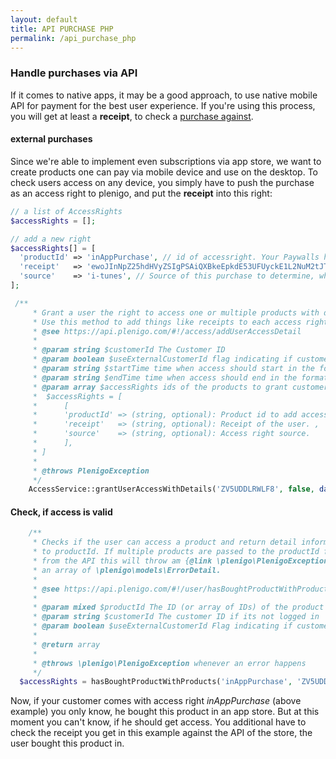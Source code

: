 ```yaml
---
layout: default
title: API PURCHASE PHP
permalink: /api_purchase_php
---
```


### Handle purchases via API

If it comes to native apps, it may be a good approach, to use native mobile API for payment for the best user experience. 
If you're using this process, you will get at least a **receipt**, to check a [purchase against](https://developer.apple.com/library/archive/releasenotes/General/ValidateAppStoreReceipt/Introduction.html#//apple_ref/doc/uid/TP40010573).

#### external purchases
Since we're able to implement even subscriptions via app store, we want to create products one can pay via mobile device and use on the desktop.
To check users access on any device, you simply have to push the purchase as an access right to plenigo, and put the **receipt** into this right:
```php
// a list of AccessRights
$accessRights = [];

// add a new right
$accessRights[] = [
  'productId' => 'inAppPurchase', // id of accessright. Your Paywalls have to check against this right
  'receipt'   => 'ewoJInNpZ25hdHVyZSIgPSAiQXBkeEpkdE53UFUyckE1L2NuM2tJTzFPVGsyN', // receipt from any appstore
  'source'    => 'i-tunes', // Source of this purchase to determine, which API to use for validation
];

 /**
     * Grant a user the right to access one or multiple products with details.
     * Use this method to add things like receipts to each access right.
     * @see https://api.plenigo.com/#!/access/addUserAccessDetail
     *
     * @param string $customerId The Customer ID
     * @param boolean $useExternalCustomerId flag indicating if customer id is an external customer id
     * @param string $startTime time when access should start in the format Y-m-d
     * @param string $endTime time when access should end in the format Y-m-d
     * @param array $accessRights ids of the products to grant customer access to
     *  $accessRights = [
     *      [
     *      'productId' => (string, optional): Product id to add access for. ,
     *      'receipt'   => (string, optional): Receipt of the user. ,
     *      'source'    => (string, optional): Access right source.
     *      ],
     * ]
     *
     * @throws PlenigoException
     */
    AccessService::grantUserAccessWithDetails('ZV5UDDLRWLF8', false, date('Y-m-d'), null, $accessRights);
```

#### Check, if access is valid
```php
    /**
     * Checks if the user can access a product and return detail information about that product. Multiple products can be requested by passing an array
     * to productId. If multiple products are passed to the productId field all products the user has bought are returned.If there is an error response
     * from the API this will throw am {@link \plenigo\PlenigoException}, in the case of BAD_REQUEST types, the exception will contain
     * an array of \plenigo\models\ErrorDetail.
     *
     * @see https://api.plenigo.com/#!/user/hasBoughtProductWithProducts
     *
     * @param mixed $productId The ID (or array of IDs) of the product to be queried against the user
     * @param string $customerId The customer ID if its not logged in
     * @param boolean $useExternalCustomerId Flag indicating if customer id sent is the external customer id
     *
     * @return array
     *
     * @throws \plenigo\PlenigoException whenever an error happens
     */
  $accessRights = hasBoughtProductWithProducts('inAppPurchase', 'ZV5UDDLRWLF8', false);

```
Now, if your customer comes with access right *inAppPurchase* (above example) you only know, he bought this product in an app store. But at this moment you can't know, if he should get access.
You additional have to check the receipt you get in this example against the API of the store, the user bought this product in.
